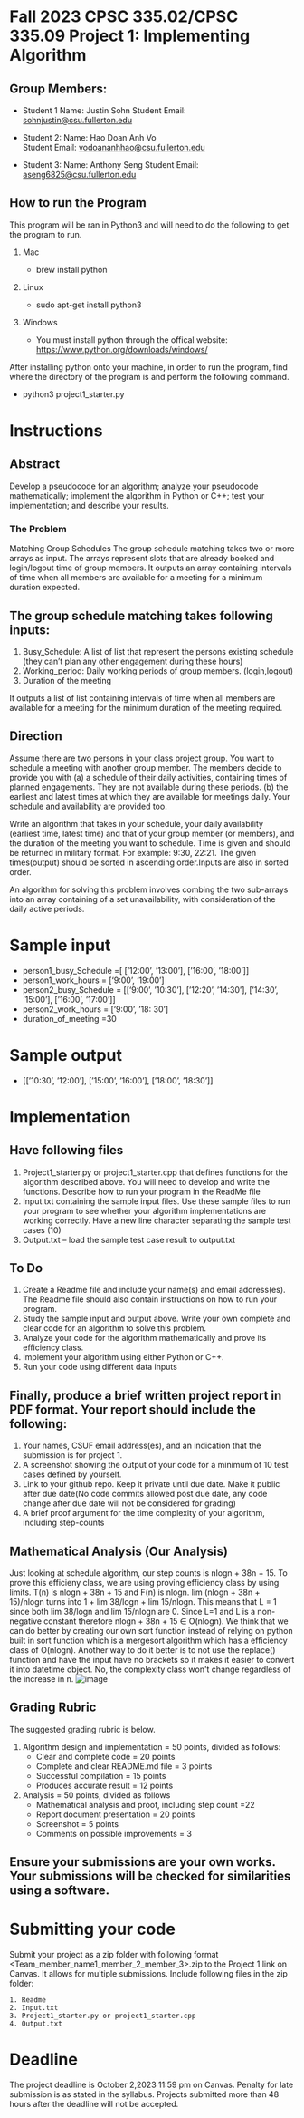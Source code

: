 # Fall 2023 CPSC 335.02/CPSC 335.09 Project 1: Implementing Algorithm

## Group Members:

- Student 1
  Name: Justin Sohn
  Student Email: sohnjustin@csu.fullerton.edu

- Student 2:
  Name: Hao Doan Anh Vo  
  Student Email: vodoananhhao@csu.fullerton.edu

- Student 3:
  Name: Anthony Seng
  Student Email: aseng6825@csu.fullerton.edu

## How to run the Program

This program will be ran in Python3 and will need to do the following to get the program to run.

1.  Mac

    - brew install python

2.  Linux

    - sudo apt-get install python3

3.  Windows

    - You must install python through the offical website: https://www.python.org/downloads/windows/

After installing python onto your machine, in order to run the program, find where the directory of the program is and perform the following command.

- python3 project1_starter.py

# Instructions

## Abstract

Develop a pseudocode for an algorithm; analyze your pseudocode mathematically; implement the algorithm in Python or C++; test your implementation; and describe your results.

### The Problem

Matching Group Schedules The group schedule matching takes two or more arrays as input. The arrays represent slots that are already booked and login/logout time of group members. It outputs an array containing intervals of time when all members are available for a meeting for a minimum duration expected.

## The group schedule matching takes following inputs:

1. Busy_Schedule: A list of list that represent the persons existing schedule (they can’t plan any
   other engagement during these hours)
2. Working_period: Daily working periods of group members. (login,logout)
3. Duration of the meeting

It outputs a list of list containing intervals of time when all members are available for a meeting for the minimum duration of the meeting required.

## Direction

Assume there are two persons in your class project group. You want to schedule a meeting with another group member. The members decide to provide you with (a) a schedule of their daily activities, containing times of planned engagements. They are not available during these periods. (b) the earliest and latest times at which they are available for meetings daily. Your schedule and availability are provided too.

Write an algorithm that takes in your schedule, your daily availability (earliest time, latest time) and that of your group member (or members), and the duration of the meeting you want to schedule. Time is given and should be returned in military format. For example: 9:30, 22:21. The given times(output) should be sorted in ascending order.Inputs are also in sorted order.

An algorithm for solving this problem involves combing the two sub-arrays into an array containing of a set unavailability, with consideration of the daily active periods.

# Sample input

- person1_busy_Schedule =[ [’12:00’, ’13:00’], [’16:00’, ’18:00’]]
- person1_work_hours = [‘9:00’, ’19:00’]
- person2_busy_Schedule = [[‘9:00’, ’10:30’], [’12:20’, ’14:30’], [’14:30’, ’15:00’], [’16:00’, ’17:00’]]
- person2_work_hours = [‘9:00’, ’18: 30’]
- duration_of_meeting =30

# Sample output

- [[’10:30’, ’12:00’], [’15:00’, ’16:00’], [’18:00’, ’18:30’]]

# Implementation

## Have following files

1. Project1_starter.py or project1_starter.cpp that defines functions for the algorithm
   described above. You will need to develop and write the functions. Describe how to run your
   program in the ReadMe file
2. Input.txt containing the sample input files. Use these sample files to run your program to see
   whether your algorithm implementations are working correctly. Have a new line character
   separating the sample test cases (10)
3. Output.txt – load the sample test case result to output.txt

## To Do

1. Create a Readme file and include your name(s) and email address(es). The Readme file
   should also contain instructions on how to run your program.
2. Study the sample input and output above. Write your own complete and clear code for an
   algorithm to solve this problem.
3. Analyze your code for the algorithm mathematically and prove its efficiency class.
4. Implement your algorithm using either Python or C++.
5. Run your code using different data inputs

## Finally, produce a brief written project report in PDF format. Your report should include the following:

1. Your names, CSUF email address(es), and an indication that the submission is for project 1.
2. A screenshot showing the output of your code for a minimum of 10 test cases defined by
   yourself.
3. Link to your github repo. Keep it private until due date. Make it public after due date(No
   code commits allowed post due date, any code change after due date will not be considered
   for grading)
4. A brief proof argument for the time complexity of your algorithm, including step-counts

## Mathematical Analysis (Our Analysis)

Just looking at schedule algorithm, our step counts is nlogn + 38n + 15. To prove this efficieny class, we are 
using proving efficiency class by using limits. T(n) is nlogn + 38n + 15 and F(n) is nlogn. lim (nlogn + 38n + 15)/nlogn
turns into 1 + lim 38/logn + lim 15/nlogn. This means that L = 1 since both lim 38/logn and lim 15/nlogn are 0.
Since L=1 and L is a non-negative constant therefore nlogn + 38n + 15 ∈ O(nlogn). We think that we can do better by creating 
our own sort function instead of relying on python built in sort function which is a mergesort algorithm which has a 
efficiency class of O(nlogn). Another way to do it better is to not use the replace() function and have the input have no brackets so it
makes it easier to convert it into datetime object. No, the complexity class won't change regardless of the increase in n. 
![image](https://github.com/NotSohn/CPSC-335-Project-1/assets/98761137/888c3b37-c91e-4a87-a813-55a827986ca1)


## Grading Rubric

The suggested grading rubric is below.

1. Algorithm design and implementation = 50 points, divided as follows:
   - Clear and complete code = 20 points
   - Complete and clear README.md file = 3 points
   - Successful compilation = 15 points
   - Produces accurate result = 12 points
2. Analysis = 50 points, divided as follows
   - Mathematical analysis and proof, including step count =22
   - Report document presentation = 20 points
   - Screenshot = 5 points
   - Comments on possible improvements = 3

## Ensure your submissions are your own works. Your submissions will be checked for similarities using a software.

# Submitting your code

Submit your project as a zip folder with following format <Team_member_name1_member_2_member_3>.zip to the Project 1 link on Canvas. It allows for multiple submissions. Include following files in the zip folder:

    1. Readme
    2. Input.txt
    3. Project1_starter.py or project1_starter.cpp
    4. Output.txt

# Deadline

The project deadline is October 2,2023 11:59 pm on Canvas. Penalty for late submission is as stated in the syllabus. Projects submitted more than 48 hours after the deadline will not be accepted.
